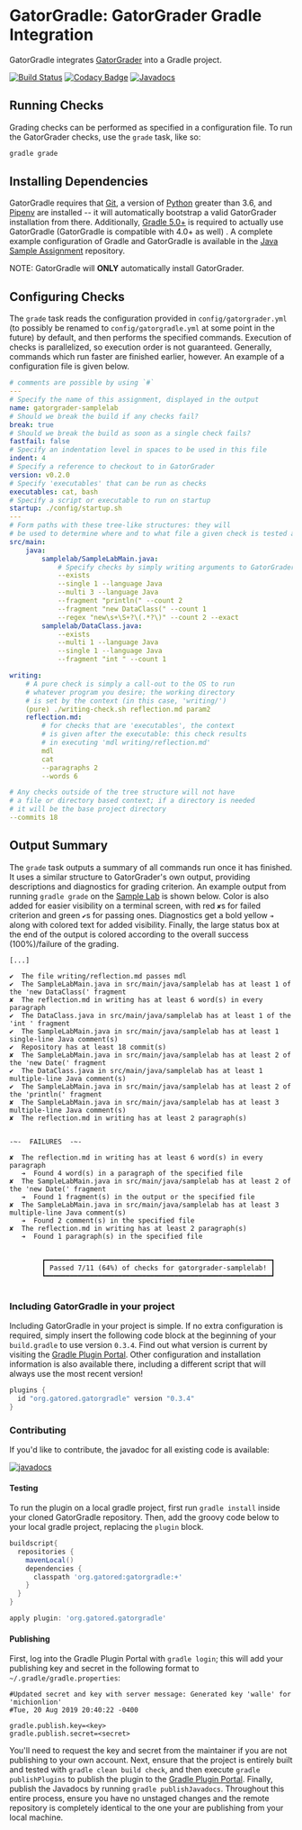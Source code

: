 # GatorGradle: GatorGrader Gradle Integration

GatorGradle integrates [GatorGrader](https://github.com/GatorEducator/gatorgrader)
into a Gradle project.

[![Build Status](https://travis-ci.org/GatorEducator/gatorgradle.svg?branch=master)](https://travis-ci.org/GatorEducator/gatorgradle)
[![Codacy Badge](https://api.codacy.com/project/badge/Grade/8267c156c2874fc39f89effbdfdb8f5b)](https://app.codacy.com/app/GatorEducator/gatorgradle?utm_source=github.com&utm_medium=referral&utm_content=GatorEducator/gatorgradle&utm_campaign=Badge_Grade_Dashboard)
[![Javadocs](https://gatoreducator.github.io/gatorgradle/docs/docs-status-badge.svg)](https://gatoreducator.github.io/gatorgradle/docs)

## Running Checks

Grading checks can be performed as specified in a configuration file. To run
the GatorGrader checks, use the `grade` task, like so:

```bash
gradle grade
```

## Installing Dependencies

GatorGradle requires that [Git](https://git-scm.com/), a version of
[Python](https://www.python.org/) greater than 3.6, and
[Pipenv](https://pipenv.readthedocs.io/en/latest) are installed -- it will
automatically bootstrap a valid GatorGrader installation from there.
Additionally, [Gradle 5.0+](https://gradle.org/) is required to actually use
GatorGradle (GatorGradle is compatible with 4.0+ as well) . A complete example
configuration of Gradle and GatorGradle is available in the
[Java Sample Assignment](https://github.com/GatorEducator/java-assigment-starter)
repository.

NOTE: GatorGradle will **ONLY** automatically install GatorGrader.

## Configuring Checks

The `grade` task reads the configuration provided in `config/gatorgrader.yml`
(to possibly be renamed to `config/gatorgradle.yml` at some point in the
future) by default, and then performs the specified commands. Execution of
checks is parallelized, so execution order is not guaranteed. Generally, commands
which run faster are finished earlier, however. An example of a configuration file
is given below.

```yaml
# comments are possible by using `#`
---
# Specify the name of this assignment, displayed in the output
name: gatorgrader-samplelab
# Should we break the build if any checks fail?
break: true
# Should we break the build as soon as a single check fails?
fastfail: false
# Specify an indentation level in spaces to be used in this file
indent: 4
# Specify a reference to checkout to in GatorGrader
version: v0.2.0
# Specify 'executables' that can be run as checks
executables: cat, bash
# Specify a script or executable to run on startup
startup: ./config/startup.sh
---
# Form paths with these tree-like structures: they will
# be used to determine where and to what file a given check is tested against
src/main:
    java:
        samplelab/SampleLabMain.java:
            # Specify checks by simply writing arguments to GatorGrader
            --exists
            --single 1 --language Java
            --multi 3 --language Java
            --fragment "println(" --count 2
            --fragment "new DataClass(" --count 1
            --regex "new\s+\S+?\(.*?\)" --count 2 --exact
        samplelab/DataClass.java:
            --exists
            --multi 1 --language Java
            --single 1 --language Java
            --fragment "int " --count 1

writing:
    # A pure check is simply a call-out to the OS to run
    # whatever program you desire; the working directory
    # is set by the context (in this case, 'writing/')
    (pure) ./writing-check.sh reflection.md param2
    reflection.md:
        # for checks that are 'executables', the context
        # is given after the executable: this check results
        # in executing 'mdl writing/reflection.md'
        mdl
        cat
        --paragraphs 2
        --words 6

# Any checks outside of the tree structure will not have
# a file or directory based context; if a directory is needed
# it will be the base project directory
--commits 18
```

## Output Summary

The `grade` task outputs a summary of all commands run once it has finished.
It uses a similar structure to GatorGrader's own output, providing descriptions
and diagnostics for grading criterion. An example output from running `gradle grade`
on the [Sample Lab](https://github.com/GatorEducator/gatorgrader-samplelab) is shown
below. Color is also added for easier visibility on a terminal screen, with red `✘`s
for failed criterion and green `✔`s for passing ones. Diagnostics get a bold yellow
`➔` along with colored text for added visibility. Finally, the large status box at
the end of the output is colored according to the overall success (100%)/failure
of the grading.

```text
[...]

✔  The file writing/reflection.md passes mdl
✔  The SampleLabMain.java in src/main/java/samplelab has at least 1 of the 'new DataClass(' fragment
✘  The reflection.md in writing has at least 6 word(s) in every paragraph
✔  The DataClass.java in src/main/java/samplelab has at least 1 of the 'int ' fragment
✔  The SampleLabMain.java in src/main/java/samplelab has at least 1 single-line Java comment(s)
✔  Repository has at least 18 commit(s)
✘  The SampleLabMain.java in src/main/java/samplelab has at least 2 of the 'new Date(' fragment
✔  The DataClass.java in src/main/java/samplelab has at least 1 multiple-line Java comment(s)
✔  The SampleLabMain.java in src/main/java/samplelab has at least 2 of the 'println(' fragment
✘  The SampleLabMain.java in src/main/java/samplelab has at least 3 multiple-line Java comment(s)
✘  The reflection.md in writing has at least 2 paragraph(s)


-~-  FAILURES  -~-

✘  The reflection.md in writing has at least 6 word(s) in every paragraph
   ➔  Found 4 word(s) in a paragraph of the specified file
✘  The SampleLabMain.java in src/main/java/samplelab has at least 2 of the 'new Date(' fragment
   ➔  Found 1 fragment(s) in the output or the specified file
✘  The SampleLabMain.java in src/main/java/samplelab has at least 3 multiple-line Java comment(s)
   ➔  Found 2 comment(s) in the specified file
✘  The reflection.md in writing has at least 2 paragraph(s)
   ➔  Found 1 paragraph(s) in the specified file


        ┏━━━━━━━━━━━━━━━━━━━━━━━━━━━━━━━━━━━━━━━━━━━━━━━━━━━━━━━━┓
        ┃ Passed 7/11 (64%) of checks for gatorgrader-samplelab! ┃
        ┗━━━━━━━━━━━━━━━━━━━━━━━━━━━━━━━━━━━━━━━━━━━━━━━━━━━━━━━━┛


```

### Including GatorGradle in your project

Including GatorGradle in your project is simple. If no extra configuration is
required, simply insert the following code block at the beginning of your
`build.gradle` to use version `0.3.4`. Find out what version is current by
visiting the [Gradle Plugin Portal](https://plugins.gradle.org/plugin/org.gatored.gatorgradle).
Other configuration and installation information is also available there,
including a different script that will always use the most recent version!

```groovy
plugins {
  id "org.gatored.gatorgradle" version "0.3.4"
}
```

### Contributing

If you'd like to contribute, the javadoc for all existing code is available:

[![javadocs](https://gatoreducator.github.io/gatorgradle/docs/docs-status-badge.svg)](https://gatoreducator.github.io/gatorgradle/docs)

#### Testing

To run the plugin on a local gradle project, first run `gradle install` inside
your cloned GatorGradle repository. Then, add the groovy code below to your
local gradle project, replacing the `plugin` block.

```groovy
buildscript{
  repositories {
    mavenLocal()
    dependencies {
      classpath 'org.gatored:gatorgradle:+'
    }
  }
}

apply plugin: 'org.gatored.gatorgradle'

```

#### Publishing

First, log into the Gradle Plugin Portal with `gradle login`; this will add your
publishing key and secret in the following format to `~/.gradle/gradle.properties`:

```text
#Updated secret and key with server message: Generated key 'walle' for 'michionlion'
#Tue, 20 Aug 2019 20:40:22 -0400

gradle.publish.key=<key>
gradle.publish.secret=<secret>
```

You'll need to request the key and secret from the maintainer if you are not
publishing to your own account. Next, ensure that the project is entirely built
and tested with `gradle clean build check`, and then execute `gradle publishPlugins`
to publish the plugin to the [Gradle Plugin Portal](https://plugins.gradle.org/plugin/org.gatored.gatorgradle).
Finally, publish the Javadocs by running `gradle publishJavadocs`. Throughout this
entire process, ensure you have no unstaged changes and the remote repository
is completely identical to the one your are publishing from your local machine.
